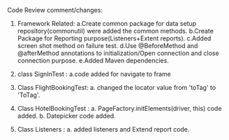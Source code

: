 Code Review comment/changes:

1. Framework Related:
	a.Create common package for data setup repository(commonutil) were added the common methods.
	b.Create Package for Reporting purpose(Listeners+Extent reports).
	c.Added screen shot method on failure test.
	d.Use @BeforeMethod and @afterMethod annotations to initialization/Open connection and close connection purpose.
	e.Added Maven dependencies.

2. class SignInTest : 
		a.code added for navigate to frame

3. Class FlightBookingTest:
		a. changed the locator value from 'toTag' to 'ToTag'.

4. Class HotelBookingTest : 
		a. PageFactory.initElements(driver, this) code added.
		b. Datepicker code added.

5. Class Listeners :
		a. added listeners and Extend report code.
			